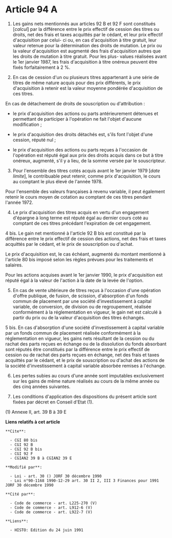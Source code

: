 # Article 94 A

1. Les gains nets mentionnés aux articles 92 B et 92 F sont constitués [*calcul*] par la différence entre le prix effectif de
cession des titres ou droits, net des frais et taxes acquittés par le cédant, et leur prix effectif d'acquisition par celui-
ci ou, en cas d'acquisition à titre gratuit, leur valeur retenue pour la détermination des droits de mutation. Le prix ou la
valeur d'acquisition est augmenté des frais d'acquisition autres que les droits de mutation à titre gratuit. Pour les plus-
values réalisées avant le 1er janvier 1987, les frais d'acquisition à titre onéreux peuvent être fixés forfaitairement à 2 %.

2. En cas de cession d'un ou plusieurs titres appartenant à une série de titres de même nature acquis pour des prix
différents, le prix d'acquisition à retenir est la valeur moyenne pondérée d'acquisition de ces titres.

En cas de détachement de droits de souscription ou d'attribution :

- le prix d'acquisition des actions ou parts antérieurement détenues et permettant de participer à l'opération ne fait
l'objet d'aucune modification ;

- le prix d'acquisition des droits détachés est, s'ils font l'objet d'une cession, réputé nul ;

- le prix d'acquisition des actions ou parts reçues à l'occasion de l'opération est réputé égal aux prix des droits acquis
dans ce but à titre onéreux, augmenté, s'il y a lieu, de la somme versée par le souscripteur.

3. Pour l'ensemble des titres cotés acquis avant le 1er janvier 1979 [*date limite*], le contribuable peut retenir, comme
prix d'acquisition, le cours au comptant le plus élevé de l'année 1978.

Pour l'ensemble des valeurs françaises à revenu variable, il peut également retenir le cours moyen de cotation au comptant de
ces titres pendant l'année 1972.

4. Le prix d'acquisition des titres acquis en vertu d'un engagement d'épargne à long terme est réputé égal au dernier cours
coté au comptant de ces titres précédant l'expiration de cet engagement.

4 bis. Le gain net mentionné à l'article 92 B bis est constitué par la différence entre le prix effectif de cession des
actions, net des frais et taxes acquittés par le cédant, et le prix de souscription ou d'achat.

Le prix d'acquisition est, le cas échéant, augmenté du montant mentionné à l'article 80 bis imposé selon les règles prévues
pour les traitements et salaires.

Pour les actions acquises avant le 1er janvier 1990, le prix d'acquisition est réputé égal à la valeur de l'action à la date
de la levée de l'option.

5. En cas de vente ultérieure de titres reçus à l'occasion d'une opération d'offre publique, de fusion, de scission,
d'absorption d'un fonds commun de placement par une société d'investissement à capital variable, de conversion, de division
ou de regroupement, réalisée conformément à la réglementation en vigueur, le gain net est calculé à partir du prix ou de la
valeur d'acquisition des titres échangés.

5 bis. En cas d'absorption d'une société d'investissement à capital variable par un fonds commun de placement réalisée
conformément à la réglementation en vigueur, les gains nets résultant de la cession ou du rachat des parts reçues en échange
ou de la dissolution du fonds absorbant sont réputés être constitués par la différence entre le prix effectif de cession ou
de rachat des parts reçues en échange, net des frais et taxes acquittés par le cédant, et le prix de souscription ou d'achat
des actions de la société d'investissement à capital variable absorbée remises à l'échange.

6. Les pertes subies au cours d'une année sont imputables exclusivement sur les gains de même nature réalisés au cours de la
même année ou des cinq années suivantes.

7. Les conditions d'application des dispositions du présent article sont fixées par décret en Conseil d'Etat (1).

(1) Annexe II, art. 39 B à 39 E

**Liens relatifs à cet article**

	**Cite**:

	  - CGI 80 bis
	  - CGI 92 B
	  - CGI 92 B bis
	  - CGI 92 F
	  - CGIAN2 39 B à CGIAN2 39 E

	**Modifié par**:

	  - Loi - art. 30 () JORF 30 décembre 1990
	  - Loi n°90-1168 1990-12-29 art. 30 II 2, III 3 Finances pour 1991 JORF 30 décembre 1990

	**Cité par**:

	  - Code de commerce - art. L225-270 (V)
	  - Code de commerce - art. L912-6 (V)
	  - Code de commerce - art. L922-7 (V)

	**Liens**:

	  - HISTO: Edition du 24 juin 1991
